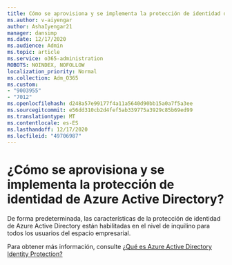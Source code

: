 ```yaml
---
title: Cómo se aprovisiona y se implementa la protección de identidad de Azure Active Directory
ms.author: v-aiyengar
author: AshaIyengar21
manager: dansimp
ms.date: 12/17/2020
ms.audience: Admin
ms.topic: article
ms.service: o365-administration
ROBOTS: NOINDEX, NOFOLLOW
localization_priority: Normal
ms.collection: Adm_O365
ms.custom:
- "9003955"
- "7012"
ms.openlocfilehash: d248a57e99177f4a11a5640d90bb15a0a7f5a3ee
ms.sourcegitcommit: e56dd310cb2d4fef5ab339775a3929c85b69ed99
ms.translationtype: MT
ms.contentlocale: es-ES
ms.lasthandoff: 12/17/2020
ms.locfileid: "49706987"
---
```

# <a name="how-azure-active-directory-identity-protection-is-provisioned-and-deployed"></a>¿Cómo se aprovisiona y se implementa la protección de identidad de Azure Active Directory?

De forma predeterminada, las características de la protección de identidad de Azure Active Directory están habilitadas en el nivel de inquilino para todos los usuarios del espacio empresarial.

Para obtener más información, consulte [¿Qué es Azure Active Directory Identity Protection?](https://go.microsoft.com/fwlink/?linkid=2130395)
